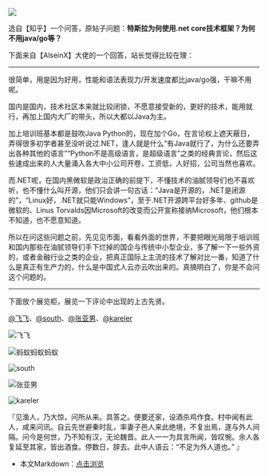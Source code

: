 ![](https://img1.dotnet9.com/2021/11/cover_01.jpeg)


选自【知乎】一个问答，原帖子问题：**特斯拉为何使用.net core技术框架？为何不用java/go等？**

下面来自【AlseinX】大佬的一个回答，站长觉得比较在理：

---

很简单，用是因为好用，性能和语法表现力/开发速度都比java/go强，干嘛不用呢。

国内是国内，技术社区本来就比较闭锁，不愿意接受新的，更好的技术，能用就行，再加上国内大厂的带头，所以大都以Java为主。

加上培训班基本都是鼓吹Java Python的，现在加个Go，在言论权上遮天蔽日，弄得很多初学者甚至没听说过.NET，逢人就是什么“有Java就行了，为什么还要弄出各种其他的语言”“Python不是高级语言，是超级语言”之类的经典言论，然后这些速成出来的人大量涌入各大中小公司开卷，工资低，人好招，公司当然也喜欢。

而.NET呢，在国内黑微软是政治正确的前提下，不懂技术的油腻领导们也不喜欢听，也不懂什么叫开源，他们只会讲一句古话：“Java是开源的，.NET是闭源的”，“Linux好，.NET就只能Windows”，至于.NET开源跨平台好多年、github是微软的、Linus Torvalds因Microsoft的改变而公开宣称接纳Microsoft，他们根本不知道，也不愿意知道。

所以在问这些问题之前，先见见市面，看看外面的世界，不要把眼光局限于培训班和国内那些在油腻领导们手下烂掉的国企与传统中小型企业，多了解一下一些外资的，或者金融行业之类的企业，把真正国际上主流的技术了解对比一番，知道了什么是真正有生产力的，什么是中国式人云亦云吹出来的。真搞明白了，你是不会问这个问题的。

---

下面放个展览柜，展览一下评论中出现的上古先贤。

[@飞飞](https://www.zhihu.com/people/7479a0e695e4f11976c1f9b7de3b4cde)、[@south](https://www.zhihu.com/people/b23036b4040f0002d4b72c38ba3cd744)、[@张亚男](https://www.zhihu.com/people/62cc46f815ab431c70fb8a85d2563ed7)、[@kareler](https://www.zhihu.com/people/d4f06e1571c1d4e1db1f15b65d473d02)
 
![飞飞](https://img1.dotnet9.com/2021/11/0101.png)

![蚂蚁蚂蚁蚂蚁](https://img1.dotnet9.com/2021/11/0101.png)

![south](https://img1.dotnet9.com/2021/11/0103.png)

![张亚男](https://img1.dotnet9.com/2021/11/0104.png)

![kareler](https://img1.dotnet9.com/2021/11/0105.png)

『见渔人，乃大惊，问所从来。具答之。便要还家，设酒杀鸡作食。村中闻有此人，咸来问讯。自云先世避秦时乱，率妻子邑人来此绝境，不复出焉，遂与外人间隔。问今是何世，乃不知有汉，无论魏晋。此人一一为具言所闻，皆叹惋。余人各复延至其家，皆出酒食。停数日，辞去。此中人语云：“不足为外人道也。” 』

- 本文Markdown：[点击浏览](https://github.com/dotnet9/Assets.Dotnet9/blob/main/2021/11/2021-11-10_01.md)